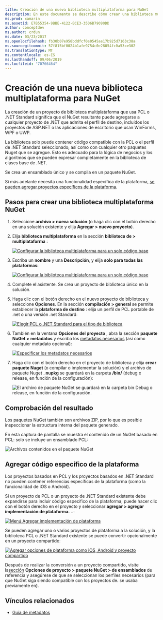 ```yaml
---
title: Creación de una nueva biblioteca multiplataforma para NuGet
description: En este documento se describe cómo crear una biblioteca multiplataforma para su uso con NuGet. Esta técnica es adecuada para la lógica de negocios y los algoritmos que se pueden expresar completamente en la biblioteca de clases base de .NET y, por tanto, se ejecutan en todas las plataformas de destino sin código específico de la plataforma.
ms.prod: xamarin
ms.assetid: E7B55354-9BBE-4122-BCE3-3506B79090DD
author: conceptdev
ms.author: crdun
ms.date: 03/23/2017
ms.openlocfilehash: fb30b07e958bddfcf0e0545ae17b925d7163c38a
ms.sourcegitcommit: 57f815bf0024b1afe9754c0e28054fc0a53ce302
ms.translationtype: MT
ms.contentlocale: es-ES
ms.lasthandoff: 09/06/2019
ms.locfileid: "70766464"
---
```

# <a name="creating-a-new-multiplatform-library-for-nuget"></a>Creación de una nueva biblioteca multiplataforma para NuGet

La creación de un proyecto de biblioteca multiplataforma que usa PCL o .NET Standard significa que el NuGet resultante puede agregarse a cualquier proyecto de .NET que admita el perfil de destino, incluidos los proyectos de ASP.NET o las aplicaciones de escritorio que usan WinForms, WPF o UWP.

La biblioteca solo puede contener código compatible con la PCL o el perfil de .NET Standard seleccionado, así como con cualquier otro paquetes Nuget que se agregue.
Esto es adecuado para la lógica de negocios y los algoritmos que se pueden expresar completamente en la biblioteca de clases base de .NET.

Se crea un ensamblado único y se compila en un paquete NuGet.

Si más adelante necesita una funcionalidad específica de la plataforma, [se pueden agregar proyectos específicos de la plataforma](#add-platforms).

## <a name="steps-to-create-a-multiplatform-library-nuget"></a>Pasos para crear una biblioteca multiplataforma NuGet

1. Seleccione **archivo > nueva solución** (o haga clic con el botón derecho en una solución existente y elija **Agregar > nuevo proyecto**).

2. Elija **biblioteca multiplataforma** en la sección **biblioteca de > multiplataforma** :

   [![](single-codebase-images/mulitplatform-library-sml.png "Configurar la biblioteca multiplataforma para un solo código base")](single-codebase-images/mulitplatform-library.png#lightbox)

3. Escriba un **nombre** y una **Descripción**, y elija **solo para todas las plataformas**:

   [![](single-codebase-images/single-configure-sml.png "Configurar la biblioteca multiplataforma para un solo código base")](single-codebase-images/single-configure.png#lightbox)

4. Complete el asistente. Se crea un proyecto de biblioteca único en la solución.

5. Haga clic con el botón derecho en el nuevo proyecto de biblioteca y seleccione **Opciones**. En la sección **compilación > general** se permite establecer la **plataforma de destino** : elija un perfil de PCL portable de .net o una versión .net Standard:

   [![](single-codebase-images/single-choose-type-sml.png "Elegir PCL o .NET Standard para el tipo de biblioteca")](single-codebase-images/single-choose-type.png#lightbox)

6. También en la ventana **Opciones del proyecto** , abra la sección **paquete NuGet > metadatos** y escriba los [metadatos necesarios](~/cross-platform/app-fundamentals/nuget-multiplatform-libraries/metadata.md) (así como cualquier metadato opcional):

   [![](single-codebase-images/single-metadata-sml.png "Especificar los metadatos necesarios")](single-codebase-images/single-metadata.png#lightbox)

7. Haga clic con el botón derecho en el proyecto de biblioteca y elija **crear paquete Nuget** (o compilar o implementar la solución) y el archivo de paquete Nuget **. nupkg** se guardará en la carpeta **/bin/** (debug o release, en función de la configuración):

   ![](single-codebase-images/create-nuget-package.png "El archivo de paquete NuGet se guardará en la carpeta bin Debug o release, en función de la configuración.")

## <a name="verifying-the-output"></a>Comprobación del resultado

Los paquetes NuGet también son archivos ZIP, por lo que es posible inspeccionar la estructura interna del paquete generado.

En esta captura de pantalla se muestra el contenido de un NuGet basado en PCL: solo se incluye un ensamblado PCL:

![](single-codebase-images/nuget-output.png "Archivos contenidos en el paquete NuGet")

<a name="add-platforms" />

## <a name="adding-platform-specific-code"></a>Agregar código específico de la plataforma

Los proyectos basados en PCL y los proyectos basados en .NET Standard no pueden contener referencias específicas de la plataforma (como la funcionalidad de iOS o Android).

Si un proyecto de PCL o un proyecto de .NET Standard existente debe expandirse para incluir código específico de la plataforma, puede hacer clic con el botón derecho en el proyecto y seleccionar **agregar > agregar implementación de plataforma.** ..:

[![](single-codebase-images/add-later-sml.png "Menú Agregar implementación de plataforma")](single-codebase-images/add-later.png#lightbox)

Se pueden agregar uno o varios proyectos de plataforma a la solución, y la biblioteca PCL o .NET Standard existente se puede convertir opcionalmente en un proyecto compartido:

[![](single-codebase-images/add-later-platforms-sml.png "Agregar opciones de plataforma como iOS, Android y proyecto compartido")](single-codebase-images/add-later-platforms-sml.png#lightbox)

Después de realizar la conversión a un proyecto compartido, visite la[sección](~/cross-platform/app-fundamentals/nuget-multiplatform-libraries/platform-specific.md) **Opciones de proyecto > paquete NuGet > de ensamblados**
de referencia y asegúrese de que se seleccionan los perfiles necesarios (para que NuGet siga siendo compatible con los proyectos de. se usaba previamente en).

## <a name="related-links"></a>Vínculos relacionados

- [Guía de metadatos](~/cross-platform/app-fundamentals/nuget-multiplatform-libraries/metadata.md)
